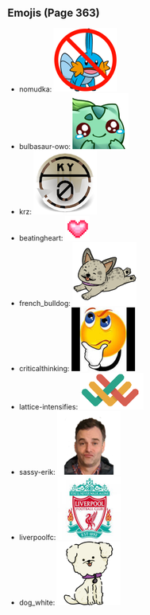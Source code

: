 
## Emojis (Page 363)

* nomudka: ![nomudka](output/nomudka.png)
* bulbasaur-owo: ![bulbasaur-owo](output/bulbasaur-owo.png)
* krz: ![krz](output/krz.png)
* beatingheart: ![beatingheart](output/beatingheart.gif)
* french_bulldog: ![french_bulldog](output/french_bulldog.png)
* criticalthinking: ![criticalthinking](output/criticalthinking.jpg)
* lattice-intensifies: ![lattice-intensifies](output/lattice-intensifies.gif)
* sassy-erik: ![sassy-erik](output/sassy-erik.png)
* liverpoolfc: ![liverpoolfc](output/liverpoolfc.jpg)
* dog_white: ![dog_white](output/dog_white.png)
